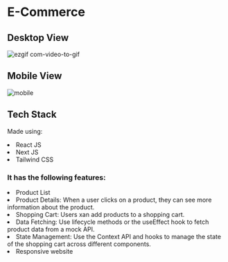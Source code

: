 # E-Commerce
## Desktop View
![ezgif com-video-to-gif](https://github.com/gweryf/ecom/assets/105338002/43a65051-a9c8-4d9f-b4e6-0ca7da4a4372)

## Mobile View
![mobile](https://github.com/gweryf/ecom/assets/105338002/305c923b-c5f0-4aa7-9ff5-2198d41bafa4)

## Tech Stack 
Made using:
<li>React JS</li>
<li>Next JS</li>
<li>Tailwind CSS</li>

### It has the following features:
<li>Product List</li>
<li>Product Details: When a user clicks on a product, they can see more information about the product.</li>
<li>Shopping Cart: Users xan add products to a shopping cart.</li>
<li>Data Fetching: Use lifecycle methods or the useEffect hook to fetch product data from a mock API.</li>
<li>State Management: Use the Context API and hooks to manage the state of the shopping cart across different components. </li>
<li>Responsive website</li>
